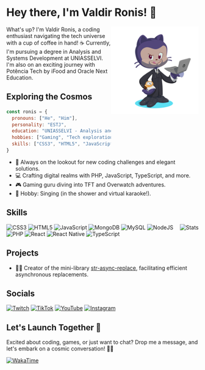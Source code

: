 # Hey there, I'm Valdir Ronis! 🚀

<img align="right" alt="Ronis as Octocat" src="./assets/images/octocat.png" width="230">

What's up? I'm Valdir Ronis, a coding enthusiast navigating the tech universe with a cup of coffee in hand! ☕️ Currently, I'm pursuing a degree in Analysis and Systems Development at UNIASSELVI. I'm also on an exciting journey with Potência Tech by iFood and Oracle Next Education.

## Exploring the Cosmos

```javascript
const ronis = {
  pronouns: ["He", "Him"],
  personality: "ESTJ",
  education: "UNIASSELVI - Analysis and Systems Development",
  hobbies: ["Gaming", "Tech exploration", "Singing"],
  skills: ["CSS3", "HTML5", "JavaScript", "MongoDB", "MySQL", "NodeJS", "PHP", "React", "React Native", "TypeScript"],
}
```

- 🚀 Always on the lookout for new coding challenges and elegant solutions.
- 💻 Crafting digital realms with PHP, JavaScript, TypeScript, and more.
- 🎮 Gaming guru diving into TFT and Overwatch adventures.
- 🎤 Hobby: Singing (in the shower and virtual karaoke!).

## Skills

<img src="https://github-readme-stats.vercel.app/api/top-langs/?username=rxog&theme=dark&hide_border=true&include_all_commits=true&count_private=true" alt="Stats" align="right">

![CSS3](https://img.shields.io/badge/css3-%231572B6.svg?style=for-the-badge&logo=css3&logoColor=white)
![HTML5](https://img.shields.io/badge/html5-%23E34F26.svg?style=for-the-badge&logo=html5&logoColor=white)
![JavaScript](https://img.shields.io/badge/javascript-%23323330.svg?style=for-the-badge&logo=javascript&logoColor=%23F7DF1E)
![MongoDB](https://img.shields.io/badge/MongoDB-%234ea94b.svg?style=for-the-badge&logo=mongodb&logoColor=white)
![MySQL](https://img.shields.io/badge/mysql-%2300f.svg?style=for-the-badge&logo=mysql&logoColor=white)
![NodeJS](https://img.shields.io/badge/node.js-6DA55F?style=for-the-badge&logo=node.js&logoColor=white)
![PHP](https://img.shields.io/badge/php-%23777BB4.svg?style=for-the-badge&logo=php&logoColor=white)
![React](https://img.shields.io/badge/react-%2320232a.svg?style=for-the-badge&logo=react&logoColor=%2361DAFB)
![React Native](https://img.shields.io/badge/react_native-%2320232a.svg?style=for-the-badge&logo=react&logoColor=%2361DAFB)
![TypeScript](https://img.shields.io/badge/typescript-%23007ACC.svg?style=for-the-badge&logo=typescript&logoColor=white)

## Projects

- 👨‍💻 Creator of the mini-library [str-async-replace](https://github.com/rxog/str-async-replace), facilitating efficient asynchronous replacements.

## Socials

[twitch-url]: https://www.twitch.tv/xogum
[twitch-badge]: https://img.shields.io/badge/Twitch-%239146FF.svg?logo=Twitch&logoColor=white

[youtube-url]: https://www.youtube.com/@xogum
[youtube-badge]: https://img.shields.io/badge/YouTube-%23FF0000.svg?logo=YouTube&logoColor=white

[tiktok-url]: https://www.tiktok.com/@rxogum
[tiktok-badge]: https://img.shields.io/badge/TikTok-%23000000.svg?logo=TikTok&logoColor=white

[instagram-url]: https://instagram.com/rxogum
[instagram-badge]: https://img.shields.io/badge/Instagram-%23E4405F.svg?logo=Instagram&logoColor=white

[![Twitch][twitch-badge]][twitch-url]
[![TikTok][tiktok-badge]][tiktok-url]
[![YouTube][youtube-badge]][youtube-url]
[![Instagram][instagram-badge]][instagram-url]

## Let's Launch Together 🚀

Excited about coding, games, or just want to chat? Drop me a message, and let's embark on a cosmic conversation! 🚀✨

[![WakaTime](https://wakatime.com/badge/user/d91b665e-c663-47e8-8ec6-53cdbc729a68.svg?style=for-the-badge)](https://wakatime.com/@d91b665e-c663-47e8-8ec6-53cdbc729a68)
